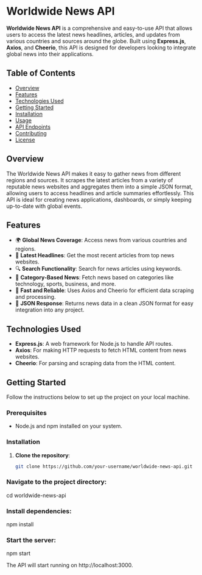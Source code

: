 # Worldwide News API

**Worldwide News API** is a comprehensive and easy-to-use API that allows users to access the latest news headlines, articles, and updates from various countries and sources around the globe. Built using **Express.js**, **Axios**, and **Cheerio**, this API is designed for developers looking to integrate global news into their applications.

## Table of Contents

- [Overview](#overview)
- [Features](#features)
- [Technologies Used](#technologies-used)
- [Getting Started](#getting-started)
- [Installation](#installation)
- [Usage](#usage)
- [API Endpoints](#api-endpoints)
- [Contributing](#contributing)
- [License](#license)

## Overview

The Worldwide News API makes it easy to gather news from different regions and sources. It scrapes the latest articles from a variety of reputable news websites and aggregates them into a simple JSON format, allowing users to access headlines and article summaries effortlessly. This API is ideal for creating news applications, dashboards, or simply keeping up-to-date with global events.

## Features

- 🌍 **Global News Coverage**: Access news from various countries and regions.
- 📰 **Latest Headlines**: Get the most recent articles from top news websites.
- 🔍 **Search Functionality**: Search for news articles using keywords.
- 📅 **Category-Based News**: Fetch news based on categories like technology, sports, business, and more.
- 🚀 **Fast and Reliable**: Uses Axios and Cheerio for efficient data scraping and processing.
- 📱 **JSON Response**: Returns news data in a clean JSON format for easy integration into any project.

## Technologies Used

- **Express.js**: A web framework for Node.js to handle API routes.
- **Axios**: For making HTTP requests to fetch HTML content from news websites.
- **Cheerio**: For parsing and scraping data from the HTML content.

## Getting Started

Follow the instructions below to set up the project on your local machine.

### Prerequisites

- Node.js and npm installed on your system.

### Installation

1. **Clone the repository**:

   ```bash
   git clone https://github.com/your-username/worldwide-news-api.git

### Navigate to the project directory:


cd worldwide-news-api

### Install dependencies:

npm install

### Start the server:

npm start

The API will start running on http://localhost:3000.
